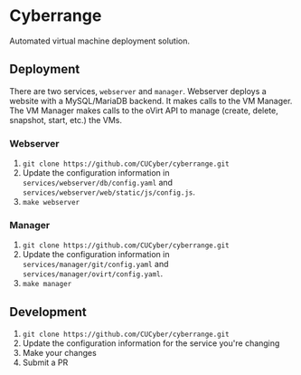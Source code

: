 # Cyberrange

Automated virtual machine deployment solution.

## Deployment

There are two services, `webserver` and `manager`. Webserver deploys a website with a MySQL/MariaDB backend. It makes calls to the VM Manager. The VM Manager makes calls to the oVirt API to manage (create, delete, snapshot, start, etc.) the VMs.

### Webserver

1. `git clone https://github.com/CUCyber/cyberrange.git`
2. Update the configuration information in `services/webserver/db/config.yaml` and `services/webserver/web/static/js/config.js`.
3. `make webserver`

### Manager

1. `git clone https://github.com/CUCyber/cyberrange.git`
2. Update the configuration information in `services/manager/git/config.yaml` and `services/manager/ovirt/config.yaml`.
3. `make manager`

## Development

1. `git clone https://github.com/CUCyber/cyberrange.git`
2. Update the configuration information for the service you're changing
3. Make your changes
4. Submit a PR
